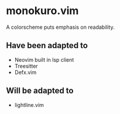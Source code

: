 # monokuro.vim

A colorscheme puts emphasis on readability.

## Have been adapted to
- Neovim built in lsp client
- Treesitter
- Defx.vim

## Will be adapted to
- lightline.vim
